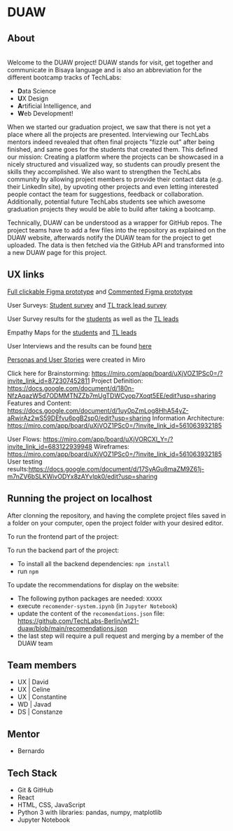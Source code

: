 # DUAW

## About
\
Welcome to the DUAW project! DUAW stands for visit, get together and communicate in Bisaya language and is also an abbreviation for the different bootcamp tracks of TechLabs: 
* **D**ata Science
* **U**X Design
* **A**rtificial Intelligence, and 
* **W**eb Development! 

When we started our graduation project, we saw that there is not yet a place where all the projects are presented. Interviewing our TechLabs mentors indeed revealed that often final projects "fizzle out" after being finished, and same goes for the students that created them. This defined our mission: Creating a platform where the projects can be showcased in a nicely structured and visualized way, so students can proudly present the skills they accomplished. We also want to strengthen the TechLabs community by allowing project members to provide their contact data (e.g. their LinkedIn site), by upvoting other projects and even letting interested people contact the team for suggestions, feedback or collaboration. Additionally, potential future TechLabs students see which awesome graduation projects they would be able to build after taking a bootcamp. 

Technically, DUAW can be understood as a wrapper for GitHub repos. The project teams have to add a few files into the repository as explained on the DUAW website, afterwards notify the DUAW team for the project to get uploaded. The data is then fetched via the GitHub API and transformed into a new DUAW page for this project.

## UX links

[Full clickable Figma prototype](https://www.figma.com/proto/YIKKTJPgyOL0AOu9MItDDk/DUAW?page-id=0%3A1&node-id=637%3A1337&viewport=241%2C48%2C0.12&scaling=min-zoom&starting-point-node-id=637%3A1337&show-proto-sidebar=1) and [Commented Figma prototype](https://www.figma.com/file/YIKKTJPgyOL0AOu9MItDDk/DUAW?node-id=0%3A1)

User Surveys: [Student survey](https://docs.google.com/document/d/1qHhPU9hWyBHcklyV1ASu-vVzAiHXyvMXJT3wriP04ko/edit?usp=sharing) and [TL track lead survey](https://docs.google.com/document/d/1ASI_R3cq-Efktr49WjQjQpvFyVTd--TmAgSAiS8vzaY/edit?usp=sharing)

User Survey results for the [students](https://docs.google.com/document/d/1hc9gWdXALDiOBOawmYy6WQGOhNzg-44OpbcOWN-aBxQ/edit?usp=sharing) as well as the [TL leads]( https://docs.google.com/document/d/1E_-Be6OPRU1WA1nBYqhbamTS2DjbQRAQp2MP1njBmWw/edit?usp=sharing)

Empathy Maps for the [students](https://drive.google.com/file/d/162-10k49VqOnX1cU5_-lGVlL157cbBEL/view?usp=sharing) and [TL leads](https://drive.google.com/file/d/1yzv_YbAk-wFd3cVpcoJQXFfP4Jgr7sdk/view?usp=sharing)

User Interviews and the results can be found [here](https://docs.google.com/document/d/1YYhvwDhfT1byrum8QgXy8gAq47tGknPDBAO0Xvixtr8/edit?usp=sharing)

[Personas and User Stories](https://miro.com/app/board/uXjVORCXl_Y=/?invite_link_id=683122939948) were created in Miro

Click here for Brainstorming: https://miro.com/app/board/uXjVOZ1PSc0=/?invite_link_id=872307452811
Project Definition: https://docs.google.com/document/d/180n-NfzAqazW5d7ODMMTNZZb7mUgTDWCyop7Xoqt5EE/edit?usp=sharing
Features and Content: https://docs.google.com/document/d/1uy0pZmLog8HhA54yZ-aRwirAz2wS59DEfvu6pgB2sp0/edit?usp=sharing
Information Architecture: https://miro.com/app/board/uXjVOZ1PSc0=/?invite_link_id=561063932185

User Flows: https://miro.com/app/board/uXjVORCXl_Y=/?invite_link_id=683122939948
Wireframes: https://miro.com/app/board/uXjVOZ1PSc0=/?invite_link_id=561063932185
User testing results:https://docs.google.com/document/d/17SyAGu8maZM9Z61j-m7nZV6bSLKWivODYx8zAYvIpk0/edit?usp=sharing

## Running the project on localhost

After clonning the repository, and having the complete project files saved in a folder on your computer, open the project folder with your desired editor.

To run the frontend part of the project:


To run the backend part of the project:
- To install all the backend dependencies: `npm install`
- run `npm`

To update the recommendations for display on the website:
- The following python packages are needed: `XXXXX`
- execute `recomender-system.ipynb` (in `Jupyter Notebook`)
- update the content of the `recomendations.json` file:  https://github.com/TechLabs-Berlin/wt21-duaw/blob/main/recomendations.json
- the last step will require a pull request and merging by a member of the DUAW team

## Team members

- UX | David
- UX | Celine
- UX | Constantine
- WD | Javad
- DS | Constanze

## Mentor
- Bernardo

## Tech Stack
- Git & GitHub
- React
- HTML, CSS, JavaScript
- Python 3 with libraries: pandas, numpy, matplotlib
- Jupyter Notebook

